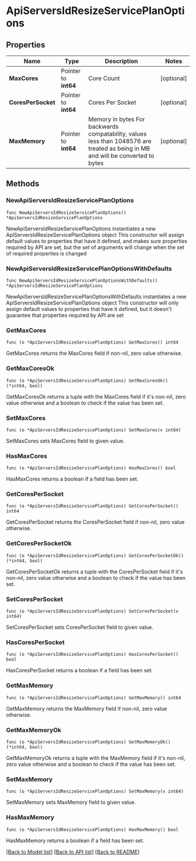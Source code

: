 # ApiServersIdResizeServicePlanOptions

## Properties

Name | Type | Description | Notes
------------ | ------------- | ------------- | -------------
**MaxCores** | Pointer to **int64** | Core Count | [optional] 
**CoresPerSocket** | Pointer to **int64** | Cores Per Socket | [optional] 
**MaxMemory** | Pointer to **int64** | Memory in bytes For backwards compatability, values less than 1048576 are treated as being in MB and will be converted to bytes | [optional] 

## Methods

### NewApiServersIdResizeServicePlanOptions

`func NewApiServersIdResizeServicePlanOptions() *ApiServersIdResizeServicePlanOptions`

NewApiServersIdResizeServicePlanOptions instantiates a new ApiServersIdResizeServicePlanOptions object
This constructor will assign default values to properties that have it defined,
and makes sure properties required by API are set, but the set of arguments
will change when the set of required properties is changed

### NewApiServersIdResizeServicePlanOptionsWithDefaults

`func NewApiServersIdResizeServicePlanOptionsWithDefaults() *ApiServersIdResizeServicePlanOptions`

NewApiServersIdResizeServicePlanOptionsWithDefaults instantiates a new ApiServersIdResizeServicePlanOptions object
This constructor will only assign default values to properties that have it defined,
but it doesn't guarantee that properties required by API are set

### GetMaxCores

`func (o *ApiServersIdResizeServicePlanOptions) GetMaxCores() int64`

GetMaxCores returns the MaxCores field if non-nil, zero value otherwise.

### GetMaxCoresOk

`func (o *ApiServersIdResizeServicePlanOptions) GetMaxCoresOk() (*int64, bool)`

GetMaxCoresOk returns a tuple with the MaxCores field if it's non-nil, zero value otherwise
and a boolean to check if the value has been set.

### SetMaxCores

`func (o *ApiServersIdResizeServicePlanOptions) SetMaxCores(v int64)`

SetMaxCores sets MaxCores field to given value.

### HasMaxCores

`func (o *ApiServersIdResizeServicePlanOptions) HasMaxCores() bool`

HasMaxCores returns a boolean if a field has been set.

### GetCoresPerSocket

`func (o *ApiServersIdResizeServicePlanOptions) GetCoresPerSocket() int64`

GetCoresPerSocket returns the CoresPerSocket field if non-nil, zero value otherwise.

### GetCoresPerSocketOk

`func (o *ApiServersIdResizeServicePlanOptions) GetCoresPerSocketOk() (*int64, bool)`

GetCoresPerSocketOk returns a tuple with the CoresPerSocket field if it's non-nil, zero value otherwise
and a boolean to check if the value has been set.

### SetCoresPerSocket

`func (o *ApiServersIdResizeServicePlanOptions) SetCoresPerSocket(v int64)`

SetCoresPerSocket sets CoresPerSocket field to given value.

### HasCoresPerSocket

`func (o *ApiServersIdResizeServicePlanOptions) HasCoresPerSocket() bool`

HasCoresPerSocket returns a boolean if a field has been set.

### GetMaxMemory

`func (o *ApiServersIdResizeServicePlanOptions) GetMaxMemory() int64`

GetMaxMemory returns the MaxMemory field if non-nil, zero value otherwise.

### GetMaxMemoryOk

`func (o *ApiServersIdResizeServicePlanOptions) GetMaxMemoryOk() (*int64, bool)`

GetMaxMemoryOk returns a tuple with the MaxMemory field if it's non-nil, zero value otherwise
and a boolean to check if the value has been set.

### SetMaxMemory

`func (o *ApiServersIdResizeServicePlanOptions) SetMaxMemory(v int64)`

SetMaxMemory sets MaxMemory field to given value.

### HasMaxMemory

`func (o *ApiServersIdResizeServicePlanOptions) HasMaxMemory() bool`

HasMaxMemory returns a boolean if a field has been set.


[[Back to Model list]](../README.md#documentation-for-models) [[Back to API list]](../README.md#documentation-for-api-endpoints) [[Back to README]](../README.md)


